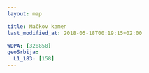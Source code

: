 ```yaml
---
layout: map

title: Mačkov kamen
last_modified_at: 2018-05-18T00:19:15+02:00

WDPA: [328858]
geoSrbija:
  L1_183: [158]
---
```

